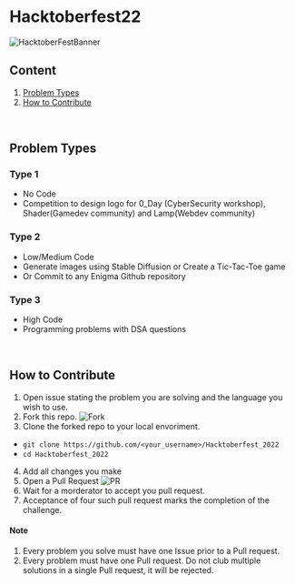 # Hacktoberfest22
![HacktoberFestBanner](assets/banner.jpeg)

## Content
1. [Problem Types](#problem-types)
2. [How to Contribute](#how-to-contribute)
<br>

## Problem Types

### Type 1
- No Code
- Competition to design logo for 0_Day (CyberSecurity workshop), Shader(Gamedev community) and Lamp(Webdev community)

### Type 2
- Low/Medium Code
- Generate images using Stable Diffusion or Create a Tic-Tac-Toe game
- Or Commit to any Enigma Github repository

### Type 3
- High Code
- Programming problems with DSA questions
<br>

## How to Contribute
1. Open issue stating the problem you are solving and the language you wish to use.
2. Fork this repo.
![Fork](assets/fork.png)
3. Clone the forked repo to your local envoriment.
- `git clone https://github.com/<your_username>/Hacktoberfest_2022`
- `cd Hacktoberfest_2022`
4. Add all changes you make
5. Open a Pull Request
![PR](assets/pullreq.png)
6. Wait for a morderator to accept you pull request.
7. Acceptance of four such pull request marks the completion of the challenge.

#### Note
1. Every problem you solve must have one Issue prior to a Pull request. 
2. Every problem must have one Pull request. Do not club multiple solutions in a single Pull request, it will be rejected.
